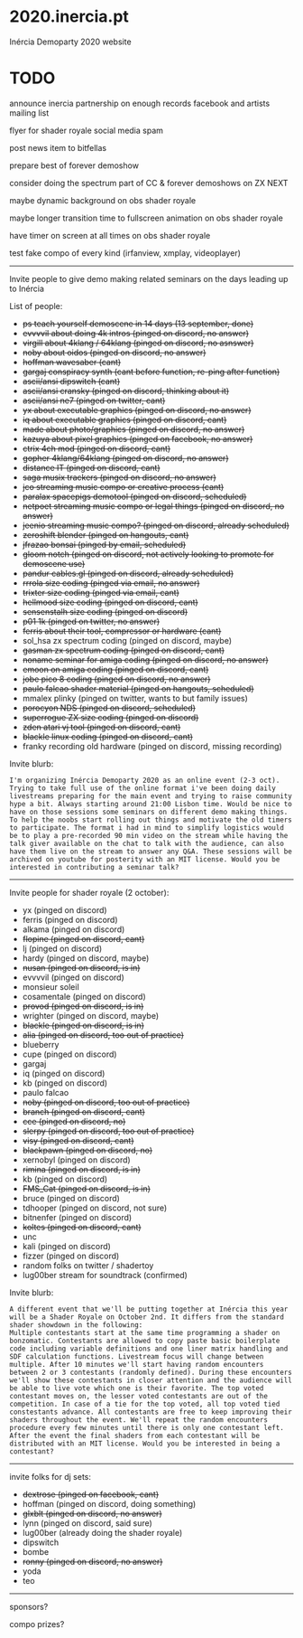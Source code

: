 # 2020.inercia.pt
Inércia Demoparty 2020 website

# TODO

announce inercia partnership on enough records facebook and artists mailing list

flyer for shader royale social media spam

post news item to bitfellas

prepare best of forever demoshow

consider doing the spectrum part of CC & forever demoshows on ZX NEXT

maybe dynamic background on obs shader royale

maybe longer transition time to fullscreen animation on obs shader royale

have timer on screen at all times on obs shader royale

test fake compo of every kind (irfanview, xmplay, videoplayer)

---

Invite people to give demo making related seminars on the days leading up to Inércia

List of people:
* ~~ps teach yourself demoscene in 14 days (13 september, done)~~
* ~~evvvvil about doing 4k intros (pinged on discord, no answer)~~
* ~~virgill about 4klang / 64klang (pinged on discord, no asnswer)~~
* ~~noby about oidos (pinged on discord, no answer)~~
* ~~hoffman wavesaber (cant)~~
* ~~gargaj conspiracy synth (cant before function, re-ping after function)~~
* ~~ascii/ansi dipswitch (cant)~~
* ~~ascii/ansi cransky (pinged on discord, thinking about it)~~
* ~~ascii/ansi ne7 (pinged on twitter, cant)~~
* ~~yx about executable graphics (pinged on discord, no answer)~~
* ~~iq about executable graphics (pinged on discord, cant)~~
* ~~made about photo/graphics (pinged on discord, no answer)~~
* ~~kazuya about pixel graphics (pinged on facebook, no answer)~~
* ~~ctrix 4ch mod (pinged on discord, cant)~~
* ~~gopher 4klang/64klang (pinged on discord, no answer)~~
* ~~distance IT (pinged on discord, cant)~~
* ~~saga musix trackers (pinged on discord, no answer)~~
* ~~jco streaming music compo or creative process (cant)~~
* ~~paralax spacepigs demotool (pinged on discord, scheduled)~~
* ~~netpoet streaming music compo or legal things (pinged on discord, no answer)~~
* ~~jeenio streaming music compo? (pinged on discord, already scheduled)~~
* ~~zeroshift blender (pinged on hangouts, cant)~~
* ~~jfrazao bonsai (pinged by email, scheduled)~~
* ~~gloom notch (pinged on discord, not actively looking to promote for demoscene use)~~
* ~~pandur cables.gl (pinged on discord, already scheduled)~~
* ~~rrrola size coding (pinged via email, no answer)~~
* ~~trixter size coding (pinged via email, cant)~~
* ~~hellmood size coding (pinged on discord, cant)~~
* ~~sensenstalh size coding (pinged on discord)~~
* ~~p01 1k (pinged on twitter, no answer)~~
* ~~ferris about their tool, compressor or hardware (cant)~~
* sol_hsa zx spectrum coding (pinged on discord, maybe)
* ~~gasman zx spectrum coding (pinged on discord, cant)~~
* ~~noname seminar for amiga coding (pinged on discord, no answer)~~
* ~~emoon on amiga coding (pinged on discord, cant)~~
* ~~jobe pico 8 coding (pinged on discord, no answer)~~
* ~~paulo falcao shader material (pinged on hangouts, scheduled)~~
* mmalex plinky (pinged on twitter, wants to but family issues)
* ~~porocyon NDS (pinged on discord, scheduled)~~
* ~~superrogue ZX size coding (pinged on discord)~~
* ~~zden atari vj tool (pinged on discord, cant)~~
* ~~blackle linux coding (pinged on discord, cant)~~
* franky recording old hardware (pinged on discord, missing recording)

Invite blurb:

```
I'm organizing Inércia Demoparty 2020 as an online event (2-3 oct). Trying to take full use of the online format i've been doing daily livestreams preparing for the main event and trying to raise community hype a bit. Always starting around 21:00 Lisbon time. Would be nice to have on those sessions some seminars on different demo making things. To help the noobs start rolling out things and motivate the old timers to participate. The format i had in mind to simplify logistics would be to play a pre-recorded 90 min video on the stream while having the talk giver available on the chat to talk with the audience, can also have them live on the stream to answer any Q&A. These sessions will be archived on youtube for posterity with an MIT license. Would you be interested in contributing a seminar talk?
```

---

Invite people for shader royale (2 october):
* yx (pinged on discord)
* ferris (pinged on discord)
* alkama (pinged on discord)
* ~~flopine (pinged on discord, cant)~~
* lj (pinged on discord)
* hardy (pinged on discord, maybe)
* ~~nusan (pinged on discord, is in)~~
* evvvvil (pinged on discord)
* monsieur soleil
* cosamentale (pinged on discord)
* ~~provod (pinged on discord, is in)~~
* wrighter (pinged on discord, maybe)
* ~~blackle (pinged on discord, is in)~~
* ~~alia (pinged on discord, too out of practice)~~
* blueberry
* cupe (pinged on discord)
* gargaj
* iq (pinged on discord)
* kb (pinged on discord)
* paulo falcao
* ~~noby (pinged on discord, too out of practice)~~
* ~~branch (pinged on discord, cant)~~
* ~~cce (pinged on discord, no)~~
* ~~slerpy (pinged on discord, too out of practice)~~
* ~~visy (pinged on discord, cant)~~
* ~~blackpawn (pinged on discord, no)~~
* xernobyl (pinged on discord)
* ~~rimina (pinged on discord, is in)~~
* kb (pinged on discord)
* ~~FMS_Cat (pinged on discord, is in)~~
* bruce (pinged on discord)
* tdhooper (pinged on discord, not sure)
* bitnenfer (pinged on discord)
* ~~koltes (pinged on discord, cant)~~
* unc
* kali (pinged on discord)
* fizzer (pinged on discord)
* random folks on twitter / shadertoy
* lug00ber stream for soundtrack (confirmed)

Invite blurb:

```
A different event that we'll be putting together at Inércia this year will be a Shader Royale on October 2nd. It differs from the standard shader showdown in the following:
Multiple contestants start at the same time programming a shader on bonzomatic. Contestants are allowed to copy paste basic boilerplate code including variable definitions and one liner matrix handling and SDF calculation functions. Livestream focus will change between multiple. After 10 minutes we'll start having random encounters between 2 or 3 contestants (randomly defined). During these encounters we'll show these contestants in closer attention and the audience will be able to live vote which one is their favorite. The top voted contestant moves on, the lesser voted contestants are out of the competition. In case of a tie for the top voted, all top voted tied constestants advance. All contestants are free to keep improving their shaders throughout the event. We'll repeat the random encounters procedure every few minutes until there is only one contestant left. After the event the final shaders from each contestant will be distributed with an MIT license. Would you be interested in being a contestant?
```

---

invite folks for dj sets:
* ~~dextrose (pinged on facebook, cant)~~
* hoffman (pinged on discord, doing something)
* ~~glxblt (pinged on discord, no answer)~~
* lynn (pinged on discord, said sure)
* lug00ber (already doing the shader royale)
* dipswitch
* bombe
* ~~ronny (pinged on discord, no answer)~~
* yoda
* teo

---

sponsors?

compo prizes?

